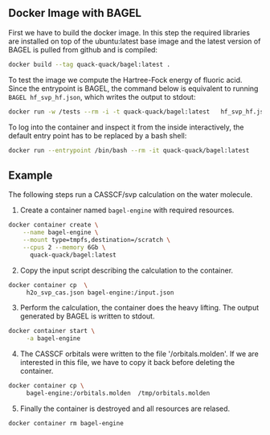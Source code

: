 Docker Image with BAGEL
-----------------------

First we have to build the docker image. In this step the required libraries are
installed on top of the ubuntu:latest base image and the latest version of BAGEL is
pulled from github and is compiled:

~~~bash
docker build --tag quack-quack/bagel:latest .
~~~

To test the image we compute the Hartree-Fock energy of fluoric acid.
Since the entrypoint is BAGEL, the command below is equivalent to running
`BAGEL hf_svp_hf.json`, which writes the output to stdout:

~~~bash
docker run -w /tests --rm -i -t quack-quack/bagel:latest   hf_svp_hf.json
~~~

To log into the container and inspect it from the inside interactively,
the default entry point has to be replaced by a bash shell:

~~~bash
docker run --entrypoint /bin/bash --rm -it quack-quack/bagel:latest
~~~


Example
-------
The following steps run a CASSCF/svp calculation on the water molecule.


1) Create a container named `bagel-engine` with required resources.

~~~bash
docker container create \
    --name bagel-engine \
    --mount type=tmpfs,destination=/scratch \
    --cpus 2 --memory 6Gb \
      quack-quack/bagel:latest
~~~

2) Copy the input script describing the calculation to the container.

~~~bash
docker container cp  \
     h2o_svp_cas.json bagel-engine:/input.json
~~~

3) Perform the calculation, the container does the heavy lifting.
  The output generated by BAGEL is written to stdout.

~~~bash
docker container start \
     -a bagel-engine
~~~

4) The CASSCF orbitals were written to the file '/orbitals.molden'.
  If we are interested in this file, we have to copy it back before
  deleting the container.

~~~bash
docker container cp \
     bagel-engine:/orbitals.molden  /tmp/orbitals.molden
~~~

5) Finally the container is destroyed and all resources are relased.

~~~bash
docker container rm bagel-engine
~~~
